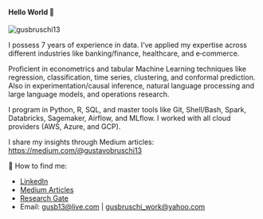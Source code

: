 #### Hello World 👋

<p align="left"> <img src="https://komarev.com/ghpvc/?username=gusbruschi13&color=blueviolet" alt="gusbruschi13" /> </p>

I possess 7 years of experience in data. I’ve applied my expertise across different industries like banking/finance, healthcare, and e‑commerce.

Proficient in econometrics and tabular Machine Learning techniques like regression, classification, time series, clustering, and conformal prediction. Also in experimentation/causal inference, natural language processing and large language models, and operations research.

I program in Python, R, SQL, and master tools like Git, Shell/Bash, Spark, Databricks, Sagemaker, Airflow, and MLflow. I worked with all cloud providers (AWS, Azure, and GCP).

I share my insights through Medium articles: https://medium.com/@gustavobruschi13

💌 How to find me:
- [LinkedIn](https://www.linkedin.com/in/gustavo-bruschi/)
- [Medium Articles](https://medium.com/@gustavobruschi13)
- [Research Gate](https://www.researchgate.net/profile/Gustavo_Bruschi2)
- Email: gusb13@live.com | gusbruschi_work@yahoo.com
